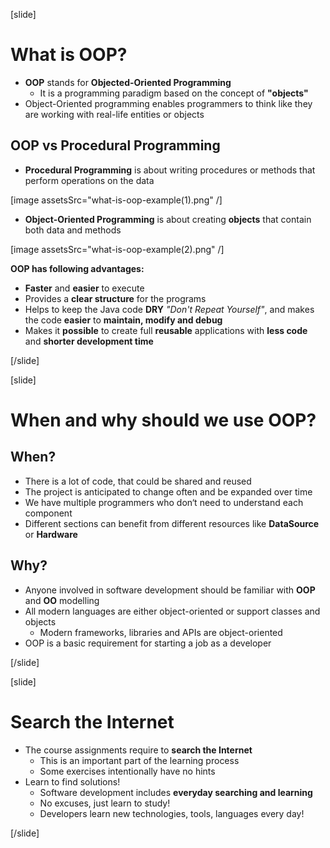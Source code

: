 [slide]

# What is OOP?

- **OOP** stands for **Objected-Oriented Programming**
    - It is a programming paradigm based on the concept of **"objects"**
- Object-Oriented programming enables programmers to think like they are working with real-life entities or objects 

## OOP vs Procedural Programming

- **Procedural Programming** is about writing procedures or methods that perform operations on the data

[image assetsSrc="what-is-oop-example(1).png" /]

- **Object-Oriented Programming** is about creating **objects** that contain both data and methods

[image assetsSrc="what-is-oop-example(2).png" /]

**OOP has following advantages:**

- **Faster** and **easier** to execute
- Provides a **clear structure** for the programs
- Helps to keep the Java code **DRY** *"Don't Repeat Yourself"*, and makes the code **easier** to **maintain, modify and debug**
- Makes it **possible** to create full **reusable** applications with **less code** and **shorter development time**

[/slide]

[slide]

# When and why should we use OOP?

## When?

- There is a lot of code, that could be shared and reused
- The project is anticipated to change often and be expanded over time
- We have multiple programmers who don‘t need to understand each component 
- Different sections can benefit from different resources like **DataSource** or **Hardware**

## Why?

- Anyone involved in software development should be familiar with **OOP** and **OO** modelling
- All modern languages are either object-oriented or support classes and objects
    - Modern frameworks, libraries and APIs are object-oriented
- OOP is a basic requirement for starting a job as a developer

[/slide]

[slide]

# Search the Internet

- The course assignments require to **search the Internet**
    - This is an important part of the learning process
    - Some exercises intentionally have no hints
- Learn to find solutions!
    - Software development includes **everyday searching and learning**
    - No excuses, just learn to study!
    - Developers learn new technologies, tools, languages every day!
    
[/slide]
